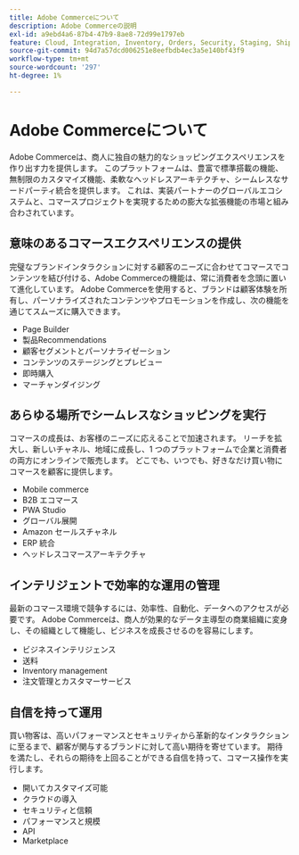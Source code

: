 ```yaml
---
title: Adobe Commerceについて
description: Adobe Commerceの説明
exl-id: a9ebd4a6-87b4-47b9-8ae8-72d99e1797eb
feature: Cloud, Integration, Inventory, Orders, Security, Staging, Shipping/Delivery
source-git-commit: 94d7a57dcd006251e8eefbdb4ec3a5e140bf43f9
workflow-type: tm+mt
source-wordcount: '297'
ht-degree: 1%

---
```


# Adobe Commerceについて

Adobe Commerceは、商人に独自の魅力的なショッピングエクスペリエンスを作り出す力を提供します。 このプラットフォームは、豊富で標準搭載の機能、無制限のカスタマイズ機能、柔軟なヘッドレスアーキテクチャ、シームレスなサードパーティ統合を提供します。 これは、実装パートナーのグローバルエコシステムと、コマースプロジェクトを実現するための膨大な拡張機能の市場と組み合わされています。

## 意味のあるコマースエクスペリエンスの提供

完璧なブランドインタラクションに対する顧客のニーズに合わせてコマースでコンテンツを結び付ける、Adobe Commerceの機能は、常に消費者を念頭に置いて進化しています。 Adobe Commerceを使用すると、ブランドは顧客体験を所有し、パーソナライズされたコンテンツやプロモーションを作成し、次の機能を通じてスムーズに購入できます。

- Page Builder
- 製品Recommendations
- 顧客セグメントとパーソナライゼーション
- コンテンツのステージングとプレビュー
- 即時購入
- マーチャンダイジング

## あらゆる場所でシームレスなショッピングを実行

コマースの成長は、お客様のニーズに応えることで加速されます。 リーチを拡大し、新しいチャネル、地域に成長し、1 つのプラットフォームで企業と消費者の両方にオンラインで販売します。 どこでも、いつでも、好きなだけ買い物にコマースを顧客に提供します。

- Mobile commerce
- B2B エコマース
- PWA Studio
- グローバル展開
- Amazon セールスチャネル
- ERP 統合
- ヘッドレスコマースアーキテクチャ

## インテリジェントで効率的な運用の管理

最新のコマース環境で競争するには、効率性、自動化、データへのアクセスが必要です。 Adobe Commerceは、商人が効果的なデータ主導型の商業組織に変身し、その組織として機能し、ビジネスを成長させるのを容易にします。

- ビジネスインテリジェンス
- 送料
- Inventory management
- 注文管理とカスタマーサービス

## 自信を持って運用

買い物客は、高いパフォーマンスとセキュリティから革新的なインタラクションに至るまで、顧客が関与するブランドに対して高い期待を寄せています。 期待を満たし、それらの期待を上回ることができる自信を持って、コマース操作を実行します。

- 開いてカスタマイズ可能
- クラウドの導入
- セキュリティと信頼
- パフォーマンスと規模
- API
- Marketplace
